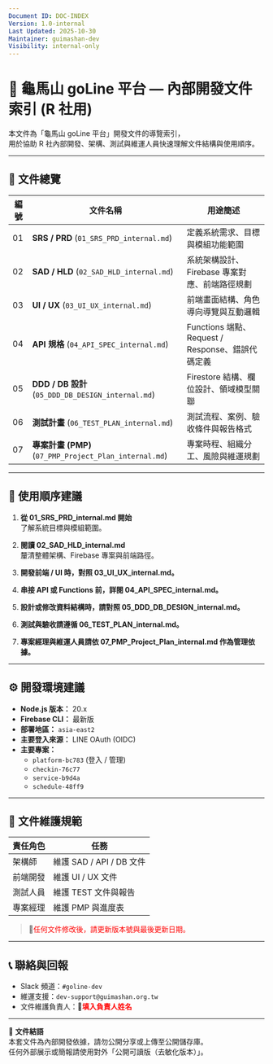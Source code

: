 ```yaml
---
Document ID: DOC-INDEX
Version: 1.0-internal
Last Updated: 2025-10-30
Maintainer: guimashan-dev
Visibility: internal-only
---
```


# 🧭 龜馬山 goLine 平台 — 內部開發文件索引 (R 社用)

本文件為「龜馬山 goLine 平台」開發文件的導覽索引，  
用於協助 R 社內部開發、架構、測試與維運人員快速理解文件結構與使用順序。

---

## 📁 文件總覽

| 編號 | 文件名稱 | 用途簡述 |
|------|-----------|-----------|
| 01 | **SRS / PRD** (`01_SRS_PRD_internal.md`) | 定義系統需求、目標與模組功能範圍 |
| 02 | **SAD / HLD** (`02_SAD_HLD_internal.md`) | 系統架構設計、Firebase 專案對應、前端路徑規劃 |
| 03 | **UI / UX** (`03_UI_UX_internal.md`) | 前端畫面結構、角色導向導覽與互動邏輯 |
| 04 | **API 規格** (`04_API_SPEC_internal.md`) | Functions 端點、Request / Response、錯誤代碼定義 |
| 05 | **DDD / DB 設計** (`05_DDD_DB_DESIGN_internal.md`) | Firestore 結構、欄位設計、領域模型關聯 |
| 06 | **測試計畫** (`06_TEST_PLAN_internal.md`) | 測試流程、案例、驗收條件與報告格式 |
| 07 | **專案計畫 (PMP)** (`07_PMP_Project_Plan_internal.md`) | 專案時程、組織分工、風險與維運規劃 |

---

## 📌 使用順序建議

1. **從 01_SRS_PRD_internal.md 開始**  
   了解系統目標與模組範圍。

2. **閱讀 02_SAD_HLD_internal.md**  
   釐清整體架構、Firebase 專案與前端路徑。

3. **開發前端 / UI 時，對照 03_UI_UX_internal.md。**

4. **串接 API 或 Functions 前，詳閱 04_API_SPEC_internal.md。**

5. **設計或修改資料結構時，請對照 05_DDD_DB_DESIGN_internal.md。**

6. **測試與驗收請遵循 06_TEST_PLAN_internal.md。**

7. **專案經理與維運人員請依 07_PMP_Project_Plan_internal.md 作為管理依據。**

---

## ⚙️ 開發環境建議

- **Node.js 版本：** 20.x  
- **Firebase CLI：** 最新版  
- **部署地區：** `asia-east2`  
- **主要登入來源：** LINE OAuth (OIDC)  
- **主要專案：**
  - `platform-bc783` (登入 / 管理)
  - `checkin-76c77`
  - `service-b9d4a`
  - `schedule-48ff9`

---

## 🧩 文件維護規範

| 責任角色 | 任務 |
|-----------|------|
| 架構師 | 維護 SAD / API / DB 文件 |
| 前端開發 | 維護 UI / UX 文件 |
| 測試人員 | 維護 TEST 文件與報告 |
| 專案經理 | 維護 PMP 與進度表 |

> 🔴<span style="color:red">任何文件修改後，請更新版本號與最後更新日期。</span>

---

## 📞 聯絡與回報
- Slack 頻道：`#goline-dev`
- 維運支援：`dev-support@guimashan.org.tw`
- 文件維護負責人：**🔴<span style="color:red">填入負責人姓名</span>**

---

📘 **文件結語**  
本套文件為內部開發依據，請勿公開分享或上傳至公開儲存庫。  
任何外部展示或簡報請使用對外「公開可讀版（去敏化版本）」。